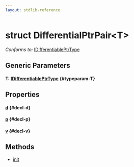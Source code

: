 ```yaml
---
layout: stdlib-reference
---
```


# struct DifferentialPtrPair\<T\>

*Conforms to:* [IDifferentiablePtrType](/stdlib-reference/interfaces/IDifferentiablePtrType/index)

## Generic Parameters

#### T: [IDifferentiablePtrType](/stdlib-reference/interfaces/IDifferentiablePtrType/index) {#typeparam-T}

## Properties

#### [d](/stdlib-reference/types/DifferentialPtrPair/d) {#decl-d}
#### [p](/stdlib-reference/types/DifferentialPtrPair/p) {#decl-p}
#### [v](/stdlib-reference/types/DifferentialPtrPair/v) {#decl-v}

## Methods

* [init](/stdlib-reference/types/DifferentialPtrPair/init)

